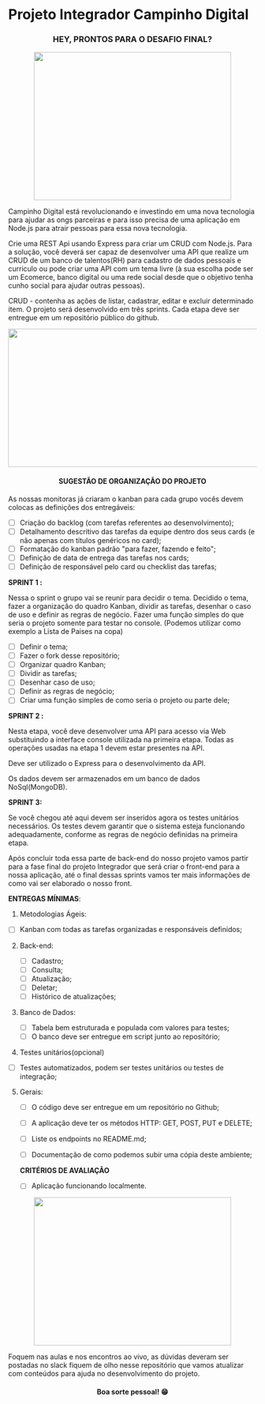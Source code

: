 # Projeto Integrador Campinho Digital

### <center>HEY, PRONTOS PARA O DESAFIO FINAL?</center>

<p align="center">
  <img width="400" height="300" src="https://media.tenor.com/OamK13PpsYIAAAAC/jonah-hill-excited.gif">
</p>



Campinho Digital está revolucionando e investindo em uma nova tecnologia para ajudar as ongs parceiras e para isso precisa de uma aplicação em Node.js para atrair pessoas para essa nova tecnologia.  

Crie uma REST Api usando Express para criar um CRUD com Node.js.  Para a solução, você deverá ser capaz de desenvolver uma API que realize um CRUD de um banco de talentos(RH) para cadastro de dados pessoais e curriculo ou pode criar uma API com  um tema livre (à sua escolha pode ser um Ecomerce, banco digital ou uma rede social desde que o objetivo tenha cunho social para ajudar outras pessoas). 

CRUD - contenha as ações de listar, cadastrar, editar e excluir determinado item. O projeto será desenvolvido em três sprints. Cada etapa deve ser entregue em um  repositório público do github. 



<p align="center">
  <img width="800" height="280" src="https://raw.githubusercontent.com/yoavain/create-windowless-app/main/resources/docs/logo.gif">
</p>



#### <center>SUGESTÃO DE ORGANIZAÇÃO DO PROJETO</center>

As nossas monitoras já criaram o kanban  para cada grupo vocês devem colocas as definições dos entregáveis:

- [ ] Criação do backlog (com tarefas referentes ao desenvolvimento);
- [ ] Detalhamento descritivo das tarefas da equipe dentro dos seus cards (e não  apenas com títulos genéricos no card); 
- [ ] Formatação do kanban padrão "para fazer, fazendo e feito"; 
- [ ] Definição de data de entrega das tarefas nos cards; 
- [ ] Definição de responsável pelo card ou checklist das tarefas; 

**SPRINT 1 :** 

Nessa o sprint o grupo vai se reunir para decidir o tema.  Decidido o tema, fazer a organização do quadro Kanban, dividir as tarefas, desenhar o  caso de uso e definir as regras de negócio.  Fazer uma função simples do que seria o projeto somente para testar no console. (Podemos utilizar como exemplo a Lista de Paises na copa)

- [ ] Definir o tema;
- [ ] Fazer o fork desse repositório;
- [ ] Organizar quadro Kanban;
- [ ] Dividir as tarefas;
- [ ] Desenhar caso de uso;
- [ ] Definir as regras de negócio;
- [ ] Criar uma função simples de como seria o projeto ou parte dele;

**SPRINT 2 :**

Nesta etapa, você deve desenvolver uma API para acesso via Web substituindo a  interface console utilizada na primeira etapa. Todas as operações usadas na etapa 1  devem estar presentes na API. 

Deve ser utilizado o Express para o desenvolvimento da  API. 

Os dados devem ser armazenados em um banco de dados NoSql(MongoDB).

**SPRINT 3:** 

Se você chegou até aqui devem ser inseridos agora os testes unitários necessários. Os  testes devem garantir que o sistema esteja funcionando adequadamente, conforme as  regras de negócio definidas na primeira etapa. 

Após concluir toda essa parte de back-end do nosso projeto vamos partir para a fase final do projeto Integrador que será criar o front-end para a nossa aplicação, até o final dessas sprints vamos ter mais informações de como vai ser elaborado o nosso front.



**ENTREGAS MÍNIMAS**:

1. Metodologias Ágeis:  

- [ ]  Kanban com todas as tarefas organizadas e responsáveis  definidos; 

2. Back-end:
   - [ ] Cadastro;
   - [ ] Consulta;
   - [ ] Atualização;
   - [ ] Deletar;
   - [ ] Histórico de atualizações;

3. Banco de Dados:

   - [ ] Tabela bem estruturada e populada com valores para testes;
   - [ ] O banco deve ser entregue em script junto ao repositório;

4.  Testes unitários(opcional)

   - [ ] Testes automatizados, podem ser testes unitários ou testes  de integração; 

5. Gerais:

   - [ ]  O código deve ser entregue em um repositório no Github;
   - [ ] A aplicação deve ter os métodos HTTP: GET, POST, PUT e  DELETE; 
   - [ ] Liste os endpoints no README.md;
   - [ ]  Documentação de como podemos subir uma cópia deste ambiente; 

   

   **CRITÉRIOS DE AVALIAÇÃO** 

   - [ ]  Aplicação funcionando localmente.

<p align="center">
  <img width="400" height="300" src="https://resultadosdigitais.com.br/agencias/files/2018/03/gamifica%C3%A7%C3%A3o-1.gif">
</p>

Foquem nas aulas e nos encontros ao vivo, as dúvidas deveram ser postadas no slack fiquem de olho nesse repositório que vamos atualizar com conteúdos para ajuda no desenvolvimento do projeto.

#### <center>Boa sorte pessoal! 😁</center>

